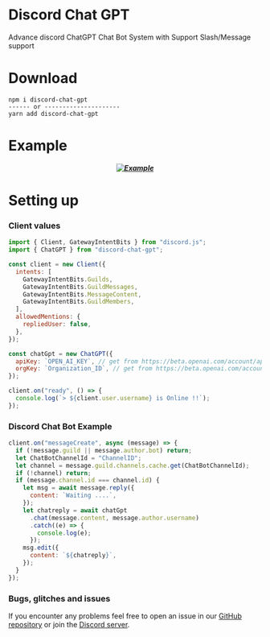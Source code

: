 # Discord Chat GPT

Advance discord ChatGPT Chat Bot System with Support Slash/Message support

# Download

```cli
npm i discord-chat-gpt
------ or ---------------------
yarn add discord-chat-gpt
```

# Example

**_<p style="text-align: center;">[![Example](https://media.discordapp.net/attachments/1007230019371802654/1066354977704001596/Screenshot_2023-01-21_192330.png)](https://discord.gg/PcUVWApWN3)</p>_**

# Setting up

### Client values

```js
import { Client, GatewayIntentBits } from "discord.js";
import { ChatGPT } from "discord-chat-gpt";

const client = new Client({
  intents: [
    GatewayIntentBits.Guilds,
    GatewayIntentBits.GuildMessages,
    GatewayIntentBits.MessageContent,
    GatewayIntentBits.GuildMembers,
  ],
  allowedMentions: {
    repliedUser: false,
  },
});

const chatGpt = new ChatGPT({
  apiKey: `OPEN_AI_KEY`, // get from https://beta.openai.com/account/api-keys
  orgKey: `Organization_ID`, // get from https://beta.openai.com/account/org-settings
});

client.on("ready", () => {
  console.log(`> ${client.user.username} is Online !!`);
});
```

### Discord Chat Bot Example

```js
client.on("messageCreate", async (message) => {
  if (!message.guild || message.author.bot) return;
  let ChatBotChannelId = "ChannelID";
  let channel = message.guild.channels.cache.get(ChatBotChannelId);
  if (!channel) return;
  if (message.channel.id === channel.id) {
    let msg = await message.reply({
      content: `Waiting ....`,
    });
    let chatreply = await chatGpt
      .chat(message.content, message.author.username)
      .catch((e) => {
        console.log(e);
      });
    msg.edit({
      content: `${chatreply}`,
    });
  }
});
```

### Bugs, glitches and issues

If you encounter any problems feel free to open an issue in our <a href="https://github.com/kabirsingh2004/discord-chat-gpt/issues">GitHub repository</a> or join the [Discord server](https://discord.gg/PcUVWApWN3).
